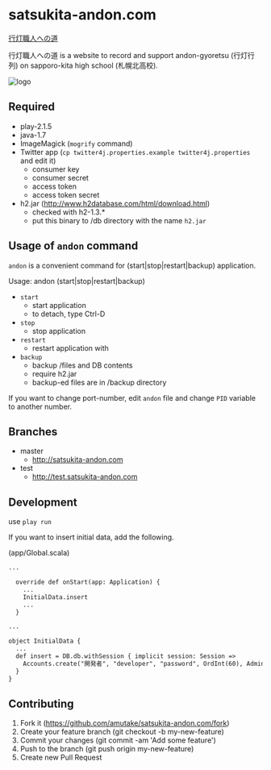 satsukita-andon.com
===================

[行灯職人への道](http://satsukita-andon.com)

行灯職人への道 is a website to record and support andon-gyoretsu (行灯行列) on sapporo-kita high school (札幌北高校).

![logo](https://raw.githubusercontent.com/amutake/satsukita-andon.com/master/public/img/logo.png)

Required
--------

- play-2.1.5
- java-1.7
- ImageMagick (`mogrify` command)
- Twitter app (`cp twitter4j.properties.example twitter4j.properties` and edit it)
  - consumer key
  - consumer secret
  - access token
  - access token secret
- h2.jar (http://www.h2database.com/html/download.html)
  - checked with h2-1.3.*
  - put this binary to /db directory with the name `h2.jar`

Usage of `andon` command
------------------------

`andon` is a convenient command for (start|stop|restart|backup) application.

Usage: andon (start|stop|restart|backup)

- `start`
  - start application
  - to detach, type Ctrl-D
- `stop`
  - stop application
- `restart`
  - restart application with
- `backup`
  - backup /files and DB contents
  - require h2.jar
  - backup-ed files are in /backup directory

If you want to change port-number, edit `andon` file and change `PID` variable to another number.

Branches
--------

- master
  - http://satsukita-andon.com
- test
  - http://test.satsukita-andon.com

Development
-----------

use `play run`

If you want to insert initial data, add the following.

(app/Global.scala)

```diff
...

  override def onStart(app: Application) {
    ...
    InitialData.insert
    ...
  }

...

object InitialData {
  ...
  def insert = DB.db.withSession { implicit session: Session =>
    Accounts.create("開発者", "developer", "password", OrdInt(60), Admin)
  }
}
```

Contributing
------------

1. Fork it (https://github.com/amutake/satsukita-andon.com/fork)
2. Create your feature branch (git checkout -b my-new-feature)
3. Commit your changes (git commit -am 'Add some feature')
4. Push to the branch (git push origin my-new-feature)
5. Create new Pull Request
